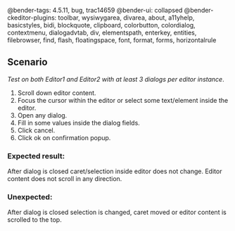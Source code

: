 @bender-tags: 4.5.11, bug, trac14659
@bender-ui: collapsed
@bender-ckeditor-plugins: toolbar, wysiwygarea, divarea, about, a11yhelp, basicstyles, bidi, blockquote, clipboard,
colorbutton, colordialog, contextmenu, dialogadvtab, div, elementspath, enterkey, entities, filebrowser, find, flash,
floatingspace, font, format, forms, horizontalrule

## Scenario

_Test on both Editor1 and Editor2 with at least 3 dialogs per editor instance_.

1. Scroll down editor content.
1. Focus the cursor within the editor or select some text/element inside the editor.
1. Open any dialog.
1. Fill in some values inside the dialog fields.
1. Click cancel.
1. Click ok on confirmation popup.

### Expected result:

After dialog is closed caret/selection inside editor does not change.
Editor content does not scroll in any direction.

### Unexpected:

After dialog is closed selection is changed, caret moved or editor content is scrolled to the top.
